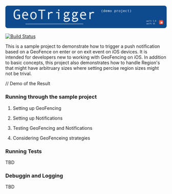 ![Banner](/GeoTrigger/Images/GitHub-Banner.png?raw=true)

[![Build Status](https://travis-ci.org/vselvarajijay/GeoTrigger.svg?branch=main)](https://travis-ci.org/vselvarajijay/GeoTrigger)

This is a sample project to demonstrate how to trigger a push notification based on a GeoFence on enter or on exit event on iOS devices. It is intended for developers new to working with GeoFencing on iOS. In addition to basic concepts, this project also demonstrates how to handle Region's that might have arbitruary sizes where setting percise region sizes might not be trival.


// Demo of the Result


### Running through the sample project
1. Setting up GeoFencing

2. Setting up Notifications

3. Testing GeoFencing and Notifications

4. Considering GeoFenceing strategies 

### Running Tests
TBD

### Debuggin and Logging
TBD



